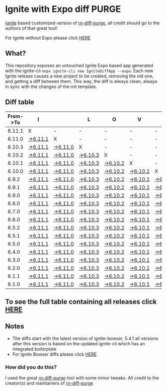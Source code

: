 # Ignite with Expo diff PURGE

[ignite](https://github.com/infinitered/ignite) based customized version of [rn-diff-purge](https://github.com/react-native-community/rn-diff-purge/), all credit should go to the authors of that great tool!

For Ignite without Expo please click [HERE](https://github.com/nirre7/ignite-diff-purge)

## What?

This repository exposes an untouched Ignite Expo based app generated with the ignite-cli
`nnpx ignite-cli new IgniteDiffApp --expo`. Each new Ignite release causes a new project to be created, removing the old one, and getting a diff between them. This way, the diff is always clean, always in sync with the changes of the init template.

## Diff table

| From->To | I                                                                                                   |                                                                                                     | L                                                                                                   | O                                                                                                   | V                                                                                                   | E                                                                                                  |                                                                                                  | D                                                                                                | I                                                                                                | F                                                                                                | F                                                                                                | S                                                                                                |                                                                                                  |                                                                                                  |                                                                                                  |                                                                                                  |                                                                                                  |                                                                                                  |                                                                                                  |     |
| -------- | --------------------------------------------------------------------------------------------------- | --------------------------------------------------------------------------------------------------- | --------------------------------------------------------------------------------------------------- | --------------------------------------------------------------------------------------------------- | --------------------------------------------------------------------------------------------------- | -------------------------------------------------------------------------------------------------- | ------------------------------------------------------------------------------------------------ | ------------------------------------------------------------------------------------------------ | ------------------------------------------------------------------------------------------------ | ------------------------------------------------------------------------------------------------ | ------------------------------------------------------------------------------------------------ | ------------------------------------------------------------------------------------------------ | ------------------------------------------------------------------------------------------------ | ------------------------------------------------------------------------------------------------ | ------------------------------------------------------------------------------------------------ | ------------------------------------------------------------------------------------------------ | ------------------------------------------------------------------------------------------------ | ------------------------------------------------------------------------------------------------ | ------------------------------------------------------------------------------------------------ | --- |
| 6.11.1   | X                                                                                                   | -                                                                                                   | -                                                                                                   | -                                                                                                   | -                                                                                                   | -                                                                                                  | -                                                                                                | -                                                                                                | -                                                                                                | -                                                                                                | -                                                                                                | -                                                                                                | -                                                                                                | -                                                                                                | -                                                                                                | -                                                                                                | -                                                                                                | -                                                                                                | -                                                                                                | -   |
| 6.11.0   | [->6.11.1](https://github.com/nirre7/ignite-expo-diff-purge/compare/release/6.11.0..release/6.11.1) | X                                                                                                   | -                                                                                                   | -                                                                                                   | -                                                                                                   | -                                                                                                  | -                                                                                                | -                                                                                                | -                                                                                                | -                                                                                                | -                                                                                                | -                                                                                                | -                                                                                                | -                                                                                                | -                                                                                                | -                                                                                                | -                                                                                                | -                                                                                                | -                                                                                                | -   |
| 6.10.3   | [->6.11.1](https://github.com/nirre7/ignite-expo-diff-purge/compare/release/6.10.3..release/6.11.1) | [->6.11.0](https://github.com/nirre7/ignite-expo-diff-purge/compare/release/6.10.3..release/6.11.0) | X                                                                                                   | -                                                                                                   | -                                                                                                   | -                                                                                                  | -                                                                                                | -                                                                                                | -                                                                                                | -                                                                                                | -                                                                                                | -                                                                                                | -                                                                                                | -                                                                                                | -                                                                                                | -                                                                                                | -                                                                                                | -                                                                                                | -                                                                                                | -   |
| 6.10.2   | [->6.11.1](https://github.com/nirre7/ignite-expo-diff-purge/compare/release/6.10.2..release/6.11.1) | [->6.11.0](https://github.com/nirre7/ignite-expo-diff-purge/compare/release/6.10.2..release/6.11.0) | [->6.10.3](https://github.com/nirre7/ignite-expo-diff-purge/compare/release/6.10.2..release/6.10.3) | X                                                                                                   | -                                                                                                   | -                                                                                                  | -                                                                                                | -                                                                                                | -                                                                                                | -                                                                                                | -                                                                                                | -                                                                                                | -                                                                                                | -                                                                                                | -                                                                                                | -                                                                                                | -                                                                                                | -                                                                                                | -                                                                                                | -   |
| 6.10.1   | [->6.11.1](https://github.com/nirre7/ignite-expo-diff-purge/compare/release/6.10.1..release/6.11.1) | [->6.11.0](https://github.com/nirre7/ignite-expo-diff-purge/compare/release/6.10.1..release/6.11.0) | [->6.10.3](https://github.com/nirre7/ignite-expo-diff-purge/compare/release/6.10.1..release/6.10.3) | [->6.10.2](https://github.com/nirre7/ignite-expo-diff-purge/compare/release/6.10.1..release/6.10.2) | X                                                                                                   | -                                                                                                  | -                                                                                                | -                                                                                                | -                                                                                                | -                                                                                                | -                                                                                                | -                                                                                                | -                                                                                                | -                                                                                                | -                                                                                                | -                                                                                                | -                                                                                                | -                                                                                                | -                                                                                                | -   |
| 6.10.0   | [->6.11.1](https://github.com/nirre7/ignite-expo-diff-purge/compare/release/6.10.0..release/6.11.1) | [->6.11.0](https://github.com/nirre7/ignite-expo-diff-purge/compare/release/6.10.0..release/6.11.0) | [->6.10.3](https://github.com/nirre7/ignite-expo-diff-purge/compare/release/6.10.0..release/6.10.3) | [->6.10.2](https://github.com/nirre7/ignite-expo-diff-purge/compare/release/6.10.0..release/6.10.2) | [->6.10.1](https://github.com/nirre7/ignite-expo-diff-purge/compare/release/6.10.0..release/6.10.1) | X                                                                                                  | -                                                                                                | -                                                                                                | -                                                                                                | -                                                                                                | -                                                                                                | -                                                                                                | -                                                                                                | -                                                                                                | -                                                                                                | -                                                                                                | -                                                                                                | -                                                                                                | -                                                                                                | -   |
| 6.9.2    | [->6.11.1](https://github.com/nirre7/ignite-expo-diff-purge/compare/release/6.9.2..release/6.11.1)  | [->6.11.0](https://github.com/nirre7/ignite-expo-diff-purge/compare/release/6.9.2..release/6.11.0)  | [->6.10.3](https://github.com/nirre7/ignite-expo-diff-purge/compare/release/6.9.2..release/6.10.3)  | [->6.10.2](https://github.com/nirre7/ignite-expo-diff-purge/compare/release/6.9.2..release/6.10.2)  | [->6.10.1](https://github.com/nirre7/ignite-expo-diff-purge/compare/release/6.9.2..release/6.10.1)  | [->6.10.0](https://github.com/nirre7/ignite-expo-diff-purge/compare/release/6.9.2..release/6.10.0) | X                                                                                                | -                                                                                                | -                                                                                                | -                                                                                                | -                                                                                                | -                                                                                                | -                                                                                                | -                                                                                                | -                                                                                                | -                                                                                                | -                                                                                                | -                                                                                                | -                                                                                                | -   |
| 6.9.1    | [->6.11.1](https://github.com/nirre7/ignite-expo-diff-purge/compare/release/6.9.1..release/6.11.1)  | [->6.11.0](https://github.com/nirre7/ignite-expo-diff-purge/compare/release/6.9.1..release/6.11.0)  | [->6.10.3](https://github.com/nirre7/ignite-expo-diff-purge/compare/release/6.9.1..release/6.10.3)  | [->6.10.2](https://github.com/nirre7/ignite-expo-diff-purge/compare/release/6.9.1..release/6.10.2)  | [->6.10.1](https://github.com/nirre7/ignite-expo-diff-purge/compare/release/6.9.1..release/6.10.1)  | [->6.10.0](https://github.com/nirre7/ignite-expo-diff-purge/compare/release/6.9.1..release/6.10.0) | [->6.9.2](https://github.com/nirre7/ignite-expo-diff-purge/compare/release/6.9.1..release/6.9.2) | X                                                                                                | -                                                                                                | -                                                                                                | -                                                                                                | -                                                                                                | -                                                                                                | -                                                                                                | -                                                                                                | -                                                                                                | -                                                                                                | -                                                                                                | -                                                                                                | -   |
| 6.9.0    | [->6.11.1](https://github.com/nirre7/ignite-expo-diff-purge/compare/release/6.9.0..release/6.11.1)  | [->6.11.0](https://github.com/nirre7/ignite-expo-diff-purge/compare/release/6.9.0..release/6.11.0)  | [->6.10.3](https://github.com/nirre7/ignite-expo-diff-purge/compare/release/6.9.0..release/6.10.3)  | [->6.10.2](https://github.com/nirre7/ignite-expo-diff-purge/compare/release/6.9.0..release/6.10.2)  | [->6.10.1](https://github.com/nirre7/ignite-expo-diff-purge/compare/release/6.9.0..release/6.10.1)  | [->6.10.0](https://github.com/nirre7/ignite-expo-diff-purge/compare/release/6.9.0..release/6.10.0) | [->6.9.2](https://github.com/nirre7/ignite-expo-diff-purge/compare/release/6.9.0..release/6.9.2) | [->6.9.1](https://github.com/nirre7/ignite-expo-diff-purge/compare/release/6.9.0..release/6.9.1) | X                                                                                                | -                                                                                                | -                                                                                                | -                                                                                                | -                                                                                                | -                                                                                                | -                                                                                                | -                                                                                                | -                                                                                                | -                                                                                                | -                                                                                                | -   |
| 6.8.0    | [->6.11.1](https://github.com/nirre7/ignite-expo-diff-purge/compare/release/6.8.0..release/6.11.1)  | [->6.11.0](https://github.com/nirre7/ignite-expo-diff-purge/compare/release/6.8.0..release/6.11.0)  | [->6.10.3](https://github.com/nirre7/ignite-expo-diff-purge/compare/release/6.8.0..release/6.10.3)  | [->6.10.2](https://github.com/nirre7/ignite-expo-diff-purge/compare/release/6.8.0..release/6.10.2)  | [->6.10.1](https://github.com/nirre7/ignite-expo-diff-purge/compare/release/6.8.0..release/6.10.1)  | [->6.10.0](https://github.com/nirre7/ignite-expo-diff-purge/compare/release/6.8.0..release/6.10.0) | [->6.9.2](https://github.com/nirre7/ignite-expo-diff-purge/compare/release/6.8.0..release/6.9.2) | [->6.9.1](https://github.com/nirre7/ignite-expo-diff-purge/compare/release/6.8.0..release/6.9.1) | [->6.9.0](https://github.com/nirre7/ignite-expo-diff-purge/compare/release/6.8.0..release/6.9.0) | X                                                                                                | -                                                                                                | -                                                                                                | -                                                                                                | -                                                                                                | -                                                                                                | -                                                                                                | -                                                                                                | -                                                                                                | -                                                                                                | -   |
| 6.7.0    | [->6.11.1](https://github.com/nirre7/ignite-expo-diff-purge/compare/release/6.7.0..release/6.11.1)  | [->6.11.0](https://github.com/nirre7/ignite-expo-diff-purge/compare/release/6.7.0..release/6.11.0)  | [->6.10.3](https://github.com/nirre7/ignite-expo-diff-purge/compare/release/6.7.0..release/6.10.3)  | [->6.10.2](https://github.com/nirre7/ignite-expo-diff-purge/compare/release/6.7.0..release/6.10.2)  | [->6.10.1](https://github.com/nirre7/ignite-expo-diff-purge/compare/release/6.7.0..release/6.10.1)  | [->6.10.0](https://github.com/nirre7/ignite-expo-diff-purge/compare/release/6.7.0..release/6.10.0) | [->6.9.2](https://github.com/nirre7/ignite-expo-diff-purge/compare/release/6.7.0..release/6.9.2) | [->6.9.1](https://github.com/nirre7/ignite-expo-diff-purge/compare/release/6.7.0..release/6.9.1) | [->6.9.0](https://github.com/nirre7/ignite-expo-diff-purge/compare/release/6.7.0..release/6.9.0) | [->6.8.0](https://github.com/nirre7/ignite-expo-diff-purge/compare/release/6.7.0..release/6.8.0) | X                                                                                                | -                                                                                                | -                                                                                                | -                                                                                                | -                                                                                                | -                                                                                                | -                                                                                                | -                                                                                                | -                                                                                                | -   |
| 6.6.0    | [->6.11.1](https://github.com/nirre7/ignite-expo-diff-purge/compare/release/6.6.0..release/6.11.1)  | [->6.11.0](https://github.com/nirre7/ignite-expo-diff-purge/compare/release/6.6.0..release/6.11.0)  | [->6.10.3](https://github.com/nirre7/ignite-expo-diff-purge/compare/release/6.6.0..release/6.10.3)  | [->6.10.2](https://github.com/nirre7/ignite-expo-diff-purge/compare/release/6.6.0..release/6.10.2)  | [->6.10.1](https://github.com/nirre7/ignite-expo-diff-purge/compare/release/6.6.0..release/6.10.1)  | [->6.10.0](https://github.com/nirre7/ignite-expo-diff-purge/compare/release/6.6.0..release/6.10.0) | [->6.9.2](https://github.com/nirre7/ignite-expo-diff-purge/compare/release/6.6.0..release/6.9.2) | [->6.9.1](https://github.com/nirre7/ignite-expo-diff-purge/compare/release/6.6.0..release/6.9.1) | [->6.9.0](https://github.com/nirre7/ignite-expo-diff-purge/compare/release/6.6.0..release/6.9.0) | [->6.8.0](https://github.com/nirre7/ignite-expo-diff-purge/compare/release/6.6.0..release/6.8.0) | [->6.7.0](https://github.com/nirre7/ignite-expo-diff-purge/compare/release/6.6.0..release/6.7.0) | X                                                                                                | -                                                                                                | -                                                                                                | -                                                                                                | -                                                                                                | -                                                                                                | -                                                                                                | -                                                                                                | -   |
| 6.5.2    | [->6.11.1](https://github.com/nirre7/ignite-expo-diff-purge/compare/release/6.5.2..release/6.11.1)  | [->6.11.0](https://github.com/nirre7/ignite-expo-diff-purge/compare/release/6.5.2..release/6.11.0)  | [->6.10.3](https://github.com/nirre7/ignite-expo-diff-purge/compare/release/6.5.2..release/6.10.3)  | [->6.10.2](https://github.com/nirre7/ignite-expo-diff-purge/compare/release/6.5.2..release/6.10.2)  | [->6.10.1](https://github.com/nirre7/ignite-expo-diff-purge/compare/release/6.5.2..release/6.10.1)  | [->6.10.0](https://github.com/nirre7/ignite-expo-diff-purge/compare/release/6.5.2..release/6.10.0) | [->6.9.2](https://github.com/nirre7/ignite-expo-diff-purge/compare/release/6.5.2..release/6.9.2) | [->6.9.1](https://github.com/nirre7/ignite-expo-diff-purge/compare/release/6.5.2..release/6.9.1) | [->6.9.0](https://github.com/nirre7/ignite-expo-diff-purge/compare/release/6.5.2..release/6.9.0) | [->6.8.0](https://github.com/nirre7/ignite-expo-diff-purge/compare/release/6.5.2..release/6.8.0) | [->6.7.0](https://github.com/nirre7/ignite-expo-diff-purge/compare/release/6.5.2..release/6.7.0) | [->6.6.0](https://github.com/nirre7/ignite-expo-diff-purge/compare/release/6.5.2..release/6.6.0) | X                                                                                                | -                                                                                                | -                                                                                                | -                                                                                                | -                                                                                                | -                                                                                                | -                                                                                                | -   |
| 6.5.1    | [->6.11.1](https://github.com/nirre7/ignite-expo-diff-purge/compare/release/6.5.1..release/6.11.1)  | [->6.11.0](https://github.com/nirre7/ignite-expo-diff-purge/compare/release/6.5.1..release/6.11.0)  | [->6.10.3](https://github.com/nirre7/ignite-expo-diff-purge/compare/release/6.5.1..release/6.10.3)  | [->6.10.2](https://github.com/nirre7/ignite-expo-diff-purge/compare/release/6.5.1..release/6.10.2)  | [->6.10.1](https://github.com/nirre7/ignite-expo-diff-purge/compare/release/6.5.1..release/6.10.1)  | [->6.10.0](https://github.com/nirre7/ignite-expo-diff-purge/compare/release/6.5.1..release/6.10.0) | [->6.9.2](https://github.com/nirre7/ignite-expo-diff-purge/compare/release/6.5.1..release/6.9.2) | [->6.9.1](https://github.com/nirre7/ignite-expo-diff-purge/compare/release/6.5.1..release/6.9.1) | [->6.9.0](https://github.com/nirre7/ignite-expo-diff-purge/compare/release/6.5.1..release/6.9.0) | [->6.8.0](https://github.com/nirre7/ignite-expo-diff-purge/compare/release/6.5.1..release/6.8.0) | [->6.7.0](https://github.com/nirre7/ignite-expo-diff-purge/compare/release/6.5.1..release/6.7.0) | [->6.6.0](https://github.com/nirre7/ignite-expo-diff-purge/compare/release/6.5.1..release/6.6.0) | [->6.5.2](https://github.com/nirre7/ignite-expo-diff-purge/compare/release/6.5.1..release/6.5.2) | X                                                                                                | -                                                                                                | -                                                                                                | -                                                                                                | -                                                                                                | -                                                                                                | -   |
| 6.5.0    | [->6.11.1](https://github.com/nirre7/ignite-expo-diff-purge/compare/release/6.5.0..release/6.11.1)  | [->6.11.0](https://github.com/nirre7/ignite-expo-diff-purge/compare/release/6.5.0..release/6.11.0)  | [->6.10.3](https://github.com/nirre7/ignite-expo-diff-purge/compare/release/6.5.0..release/6.10.3)  | [->6.10.2](https://github.com/nirre7/ignite-expo-diff-purge/compare/release/6.5.0..release/6.10.2)  | [->6.10.1](https://github.com/nirre7/ignite-expo-diff-purge/compare/release/6.5.0..release/6.10.1)  | [->6.10.0](https://github.com/nirre7/ignite-expo-diff-purge/compare/release/6.5.0..release/6.10.0) | [->6.9.2](https://github.com/nirre7/ignite-expo-diff-purge/compare/release/6.5.0..release/6.9.2) | [->6.9.1](https://github.com/nirre7/ignite-expo-diff-purge/compare/release/6.5.0..release/6.9.1) | [->6.9.0](https://github.com/nirre7/ignite-expo-diff-purge/compare/release/6.5.0..release/6.9.0) | [->6.8.0](https://github.com/nirre7/ignite-expo-diff-purge/compare/release/6.5.0..release/6.8.0) | [->6.7.0](https://github.com/nirre7/ignite-expo-diff-purge/compare/release/6.5.0..release/6.7.0) | [->6.6.0](https://github.com/nirre7/ignite-expo-diff-purge/compare/release/6.5.0..release/6.6.0) | [->6.5.2](https://github.com/nirre7/ignite-expo-diff-purge/compare/release/6.5.0..release/6.5.2) | [->6.5.1](https://github.com/nirre7/ignite-expo-diff-purge/compare/release/6.5.0..release/6.5.1) | X                                                                                                | -                                                                                                | -                                                                                                | -                                                                                                | -                                                                                                | -   |
| 6.4.0    | [->6.11.1](https://github.com/nirre7/ignite-expo-diff-purge/compare/release/6.4.0..release/6.11.1)  | [->6.11.0](https://github.com/nirre7/ignite-expo-diff-purge/compare/release/6.4.0..release/6.11.0)  | [->6.10.3](https://github.com/nirre7/ignite-expo-diff-purge/compare/release/6.4.0..release/6.10.3)  | [->6.10.2](https://github.com/nirre7/ignite-expo-diff-purge/compare/release/6.4.0..release/6.10.2)  | [->6.10.1](https://github.com/nirre7/ignite-expo-diff-purge/compare/release/6.4.0..release/6.10.1)  | [->6.10.0](https://github.com/nirre7/ignite-expo-diff-purge/compare/release/6.4.0..release/6.10.0) | [->6.9.2](https://github.com/nirre7/ignite-expo-diff-purge/compare/release/6.4.0..release/6.9.2) | [->6.9.1](https://github.com/nirre7/ignite-expo-diff-purge/compare/release/6.4.0..release/6.9.1) | [->6.9.0](https://github.com/nirre7/ignite-expo-diff-purge/compare/release/6.4.0..release/6.9.0) | [->6.8.0](https://github.com/nirre7/ignite-expo-diff-purge/compare/release/6.4.0..release/6.8.0) | [->6.7.0](https://github.com/nirre7/ignite-expo-diff-purge/compare/release/6.4.0..release/6.7.0) | [->6.6.0](https://github.com/nirre7/ignite-expo-diff-purge/compare/release/6.4.0..release/6.6.0) | [->6.5.2](https://github.com/nirre7/ignite-expo-diff-purge/compare/release/6.4.0..release/6.5.2) | [->6.5.1](https://github.com/nirre7/ignite-expo-diff-purge/compare/release/6.4.0..release/6.5.1) | [->6.5.0](https://github.com/nirre7/ignite-expo-diff-purge/compare/release/6.4.0..release/6.5.0) | X                                                                                                | -                                                                                                | -                                                                                                | -                                                                                                | -   |
| 6.3.0    | [->6.11.1](https://github.com/nirre7/ignite-expo-diff-purge/compare/release/6.3.0..release/6.11.1)  | [->6.11.0](https://github.com/nirre7/ignite-expo-diff-purge/compare/release/6.3.0..release/6.11.0)  | [->6.10.3](https://github.com/nirre7/ignite-expo-diff-purge/compare/release/6.3.0..release/6.10.3)  | [->6.10.2](https://github.com/nirre7/ignite-expo-diff-purge/compare/release/6.3.0..release/6.10.2)  | [->6.10.1](https://github.com/nirre7/ignite-expo-diff-purge/compare/release/6.3.0..release/6.10.1)  | [->6.10.0](https://github.com/nirre7/ignite-expo-diff-purge/compare/release/6.3.0..release/6.10.0) | [->6.9.2](https://github.com/nirre7/ignite-expo-diff-purge/compare/release/6.3.0..release/6.9.2) | [->6.9.1](https://github.com/nirre7/ignite-expo-diff-purge/compare/release/6.3.0..release/6.9.1) | [->6.9.0](https://github.com/nirre7/ignite-expo-diff-purge/compare/release/6.3.0..release/6.9.0) | [->6.8.0](https://github.com/nirre7/ignite-expo-diff-purge/compare/release/6.3.0..release/6.8.0) | [->6.7.0](https://github.com/nirre7/ignite-expo-diff-purge/compare/release/6.3.0..release/6.7.0) | [->6.6.0](https://github.com/nirre7/ignite-expo-diff-purge/compare/release/6.3.0..release/6.6.0) | [->6.5.2](https://github.com/nirre7/ignite-expo-diff-purge/compare/release/6.3.0..release/6.5.2) | [->6.5.1](https://github.com/nirre7/ignite-expo-diff-purge/compare/release/6.3.0..release/6.5.1) | [->6.5.0](https://github.com/nirre7/ignite-expo-diff-purge/compare/release/6.3.0..release/6.5.0) | [->6.4.0](https://github.com/nirre7/ignite-expo-diff-purge/compare/release/6.3.0..release/6.4.0) | X                                                                                                | -                                                                                                | -                                                                                                | -   |
| 6.2.0    | [->6.11.1](https://github.com/nirre7/ignite-expo-diff-purge/compare/release/6.2.0..release/6.11.1)  | [->6.11.0](https://github.com/nirre7/ignite-expo-diff-purge/compare/release/6.2.0..release/6.11.0)  | [->6.10.3](https://github.com/nirre7/ignite-expo-diff-purge/compare/release/6.2.0..release/6.10.3)  | [->6.10.2](https://github.com/nirre7/ignite-expo-diff-purge/compare/release/6.2.0..release/6.10.2)  | [->6.10.1](https://github.com/nirre7/ignite-expo-diff-purge/compare/release/6.2.0..release/6.10.1)  | [->6.10.0](https://github.com/nirre7/ignite-expo-diff-purge/compare/release/6.2.0..release/6.10.0) | [->6.9.2](https://github.com/nirre7/ignite-expo-diff-purge/compare/release/6.2.0..release/6.9.2) | [->6.9.1](https://github.com/nirre7/ignite-expo-diff-purge/compare/release/6.2.0..release/6.9.1) | [->6.9.0](https://github.com/nirre7/ignite-expo-diff-purge/compare/release/6.2.0..release/6.9.0) | [->6.8.0](https://github.com/nirre7/ignite-expo-diff-purge/compare/release/6.2.0..release/6.8.0) | [->6.7.0](https://github.com/nirre7/ignite-expo-diff-purge/compare/release/6.2.0..release/6.7.0) | [->6.6.0](https://github.com/nirre7/ignite-expo-diff-purge/compare/release/6.2.0..release/6.6.0) | [->6.5.2](https://github.com/nirre7/ignite-expo-diff-purge/compare/release/6.2.0..release/6.5.2) | [->6.5.1](https://github.com/nirre7/ignite-expo-diff-purge/compare/release/6.2.0..release/6.5.1) | [->6.5.0](https://github.com/nirre7/ignite-expo-diff-purge/compare/release/6.2.0..release/6.5.0) | [->6.4.0](https://github.com/nirre7/ignite-expo-diff-purge/compare/release/6.2.0..release/6.4.0) | [->6.3.0](https://github.com/nirre7/ignite-expo-diff-purge/compare/release/6.2.0..release/6.3.0) | X                                                                                                | -                                                                                                | -   |
| 6.1.1    | [->6.11.1](https://github.com/nirre7/ignite-expo-diff-purge/compare/release/6.1.1..release/6.11.1)  | [->6.11.0](https://github.com/nirre7/ignite-expo-diff-purge/compare/release/6.1.1..release/6.11.0)  | [->6.10.3](https://github.com/nirre7/ignite-expo-diff-purge/compare/release/6.1.1..release/6.10.3)  | [->6.10.2](https://github.com/nirre7/ignite-expo-diff-purge/compare/release/6.1.1..release/6.10.2)  | [->6.10.1](https://github.com/nirre7/ignite-expo-diff-purge/compare/release/6.1.1..release/6.10.1)  | [->6.10.0](https://github.com/nirre7/ignite-expo-diff-purge/compare/release/6.1.1..release/6.10.0) | [->6.9.2](https://github.com/nirre7/ignite-expo-diff-purge/compare/release/6.1.1..release/6.9.2) | [->6.9.1](https://github.com/nirre7/ignite-expo-diff-purge/compare/release/6.1.1..release/6.9.1) | [->6.9.0](https://github.com/nirre7/ignite-expo-diff-purge/compare/release/6.1.1..release/6.9.0) | [->6.8.0](https://github.com/nirre7/ignite-expo-diff-purge/compare/release/6.1.1..release/6.8.0) | [->6.7.0](https://github.com/nirre7/ignite-expo-diff-purge/compare/release/6.1.1..release/6.7.0) | [->6.6.0](https://github.com/nirre7/ignite-expo-diff-purge/compare/release/6.1.1..release/6.6.0) | [->6.5.2](https://github.com/nirre7/ignite-expo-diff-purge/compare/release/6.1.1..release/6.5.2) | [->6.5.1](https://github.com/nirre7/ignite-expo-diff-purge/compare/release/6.1.1..release/6.5.1) | [->6.5.0](https://github.com/nirre7/ignite-expo-diff-purge/compare/release/6.1.1..release/6.5.0) | [->6.4.0](https://github.com/nirre7/ignite-expo-diff-purge/compare/release/6.1.1..release/6.4.0) | [->6.3.0](https://github.com/nirre7/ignite-expo-diff-purge/compare/release/6.1.1..release/6.3.0) | [->6.2.0](https://github.com/nirre7/ignite-expo-diff-purge/compare/release/6.1.1..release/6.2.0) | X                                                                                                | -   |
| 6.1.0    | [->6.11.1](https://github.com/nirre7/ignite-expo-diff-purge/compare/release/6.1.0..release/6.11.1)  | [->6.11.0](https://github.com/nirre7/ignite-expo-diff-purge/compare/release/6.1.0..release/6.11.0)  | [->6.10.3](https://github.com/nirre7/ignite-expo-diff-purge/compare/release/6.1.0..release/6.10.3)  | [->6.10.2](https://github.com/nirre7/ignite-expo-diff-purge/compare/release/6.1.0..release/6.10.2)  | [->6.10.1](https://github.com/nirre7/ignite-expo-diff-purge/compare/release/6.1.0..release/6.10.1)  | [->6.10.0](https://github.com/nirre7/ignite-expo-diff-purge/compare/release/6.1.0..release/6.10.0) | [->6.9.2](https://github.com/nirre7/ignite-expo-diff-purge/compare/release/6.1.0..release/6.9.2) | [->6.9.1](https://github.com/nirre7/ignite-expo-diff-purge/compare/release/6.1.0..release/6.9.1) | [->6.9.0](https://github.com/nirre7/ignite-expo-diff-purge/compare/release/6.1.0..release/6.9.0) | [->6.8.0](https://github.com/nirre7/ignite-expo-diff-purge/compare/release/6.1.0..release/6.8.0) | [->6.7.0](https://github.com/nirre7/ignite-expo-diff-purge/compare/release/6.1.0..release/6.7.0) | [->6.6.0](https://github.com/nirre7/ignite-expo-diff-purge/compare/release/6.1.0..release/6.6.0) | [->6.5.2](https://github.com/nirre7/ignite-expo-diff-purge/compare/release/6.1.0..release/6.5.2) | [->6.5.1](https://github.com/nirre7/ignite-expo-diff-purge/compare/release/6.1.0..release/6.5.1) | [->6.5.0](https://github.com/nirre7/ignite-expo-diff-purge/compare/release/6.1.0..release/6.5.0) | [->6.4.0](https://github.com/nirre7/ignite-expo-diff-purge/compare/release/6.1.0..release/6.4.0) | [->6.3.0](https://github.com/nirre7/ignite-expo-diff-purge/compare/release/6.1.0..release/6.3.0) | [->6.2.0](https://github.com/nirre7/ignite-expo-diff-purge/compare/release/6.1.0..release/6.2.0) | [->6.1.1](https://github.com/nirre7/ignite-expo-diff-purge/compare/release/6.1.0..release/6.1.1) | X   |

## To see the full table containing all releases click [HERE](https://nirre7.github.io/ignite-expo-diff-purge/)

## Notes

- The diffs start with the latest version of ignite-bowser, 5.4.1 all versions after this version is based on the updated ignite-cli which has an integrated boilerplate
- For Ignite Bowser diffs please click [HERE](https://github.com/nirre7/ignite-bowser-diff-purge)

### How did you do this?

I used the great [rn-diff-purge](https://github.com/react-native-community/rn-diff-purge/) tool with some minor tweaks.
All credit to the creator(s) and maintainers of [rn-diff-purge](https://github.com/react-native-community/rn-diff-purge/)

